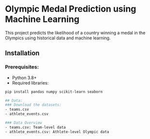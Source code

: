 # Olympic Medal Prediction using Machine Learning

This project predicts the likelihood of a country winning a medal in the Olympics using historical data and machine learning.

## Installation

### Prerequisites:
- Python 3.8+
- Required libraries:
```bash
pip install pandas numpy scikit-learn seaborn

## Data:
### Download the datasets:
- teams.csv
- athlete_events.csv

### Data Overview
- teams.csv: Team-level data
- athlete_events.csv: Athlete-level Olympic data
